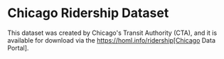 # Chicago Ridership Dataset

This dataset was created by Chicago's Transit Authority (CTA), and it is available for download via the https://homl.info/ridership[Chicago Data Portal].